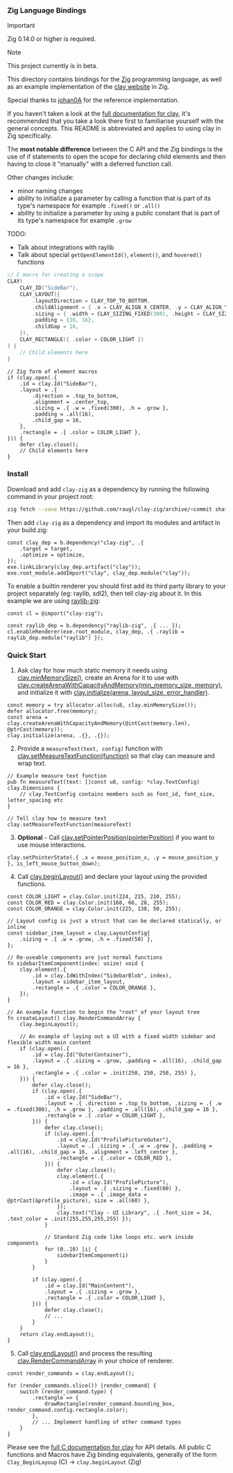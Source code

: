 ### Zig Language Bindings

> [!IMPORTANT]
> Zig 0.14.0 or higher is required.

> [!NOTE]
> This project currently is in beta.

This directory contains bindings for the [Zig](odin-lang.org) programming language, as well as an example implementation of the [clay website](https://nicbarker.com/clay) in Zig.

Special thanks to [johan0A](githubusercontent.com/johan0A) for the reference implementation.

If you haven't taken a look at the [full documentation for clay](https://github.com/nicbarker/clay/blob/main/README.md), it's recommended that you take a look there first to familiarise yourself with the general concepts. This README is abbreviated and applies to using clay in Zig specifically.

The **most notable difference** between the C API and the Zig bindings is the use of if statements to open the scope for declaring child elements and then having to close it "manually" with a deferred function call.

Other changes include:
 - minor naming changes
 - ability to initialize a parameter by calling a function that is part of its type's namespace for example `.fixed()` or `.all()`
 - ability to initialize a parameter by using a public constant that is part of its type's namespace for example `.grow` 

TODO:
 - Talk about integrations with raylib
 - Talk about special `getOpenElementId()`, `element()`, and `hovered()` functions

```c
// C macro for creating a scope
CLAY(
    CLAY_ID("SideBar"),
    CLAY_LAYOUT({
        .layoutDirection = CLAY_TOP_TO_BOTTOM,
        .childAlignment = { .x = CLAY_ALIGN_X_CENTER, .y = CLAY_ALIGN_Y_TOP  },
        .sizing = { .width = CLAY_SIZING_FIXED(300), .height = CLAY_SIZING_GROW() },
        .padding = {16, 16},
        .childGap = 16,
    }),
    CLAY_RECTANGLE({ .color = COLOR_LIGHT })
) {
    // Child elements here
}
```

```zig
// Zig form of element macros
if (clay.open(.{
    .id = clay.Id("SideBar"),
    .layout = .{
        .direction = .top_to_bottom,
        .alignment = .center_top,
        .sizing = .{ .w = .fixed(300), .h = .grow },
        .padding = .all(16),
        .child_gap = 16,
    },
    .rectangle = .{ .color = COLOR_LIGHT },
})) {
    defer clay.close();
    // Child elements here
}
```

### Install

Download and add `clay-zig` as a dependency by running the following command in your project root:
```sh
zig fetch --save https://github.com/raugl/clay-zig/archive/<commit sha>.tar.gz
```
Then add `clay-zig` as a dependency and import its modules and artifact in your build.zig:
```zig
const clay_dep = b.dependency("clay-zig", .{
    .target = target,
    .optimize = optimize,
});
exe.linkLibrary(clay_dep.artifact("clay"));
exe.root_module.addImport("clay", clay_dep.module("clay"));
```
To enable a builtin renderer you should first add its third party library to your project separately (eg: raylib, sdl2), then tell clay-zig about it. In this example we are using [raylib-zig](https://github.com/Not-Nik/raylib-zig):
```zig
const cl = @import("clay-zig");

const raylib_dep = b.dependency("raylib-zig", .{ ... });
cl.enableRenderer(exe.root_module, clay_dep, .{ .raylib = raylib_dep.module("raylib") });
```

### Quick Start

1. Ask clay for how much static memory it needs using [clay.minMemorySize()](https://github.com/nicbarker/clay/blob/main/README.md#clay_minmemorysize), create an Arena for it to use with [clay.createArenaWithCapacityAndMemory(min_memory_size, memory)](https://github.com/nicbarker/clay/blob/main/README.md#clay_createarenawithcapacityandmemory), and initialize it with [clay.initialize(arena, layout_size, error_handler)](https://github.com/nicbarker/clay/blob/main/README.md#clay_initialize).

```zig
const memory = try allocator.alloc(u8, clay.minMemorySize());
defer allocator.free(memory);
const arena = clay.createArenaWithCapacityAndMemory(@intCast(memory.len), @ptrCast(memory));
clay.initialize(arena, .{}, .{});
```

2. Provide a `measureText(text, config)` function with [clay.setMeasureTextFunction(function)](https://github.com/nicbarker/clay/blob/main/README.md#clay_setmeasuretextfunction) so that clay can measure and wrap text.

```zig
// Example measure text function
pub fn measureText(text: []const u8, config: *clay.TextConfig) clay.Dimensions {
    // clay.TextConfig contains members such as font_id, font_size, letter_spacing etc
}

// Tell clay how to measure text
clay.setMeasureTextFunction(measureText)
```

3. **Optional** - Call [clay.setPointerPosition(pointerPosition)](https://github.com/nicbarker/clay/blob/main/README.md#clay_setpointerposition) if you want to use mouse interactions.

```zig
clay.setPointerState(.{ .x = mouse_position_x, .y = mouse_position_y }, is_left_mouse_button_down);
```

4. Call [clay.beginLayout()](https://github.com/nicbarker/clay/blob/main/README.md#clay_beginlayout) and declare your layout using the provided functions.

```zig
const COLOR_LIGHT = clay.Color.init(224, 215, 210, 255);
const COLOR_RED = clay.Color.init(168, 66, 28, 255);
const COLOR_ORANGE = clay.Color.init(225, 138, 50, 255);

// Layout config is just a struct that can be declared statically, or inline
const sidebar_item_layout = clay.LayoutConfig{
    .sizing = .{ .w = .grow, .h = .fixed(50) },
};

// Re-useable components are just normal functions
fn sidebarItemComponent(index: usize) void {
    clay.element(.{
        .id = clay.IdWithIndex("SidebarBlob", index),
        .layout = sidebar_item_layout,
        .rectangle = .{ .color = COLOR_ORANGE },
    });
}

// An example function to begin the "root" of your layout tree
fn createLayout() clay.RenderCommandArray {
    clay.beginLayout();

    // An example of laying out a UI with a fixed width sidebar and flexible width main content
    if (clay.open(.{
        .id = clay.Id("OuterContainer"),
        .layout = .{ .sizing = .grow, .padding = .all(16), .child_gap = 16 },
        .rectangle = .{ .color = .init(250, 250, 250, 255) },
    })) {
        defer clay.close();
        if (clay.open(.{
            .id = clay.Id("SideBar"),
            .layout = .{ .direction = .top_to_bottom, .sizing = .{ .w = .fixed(300), .h = .grow }, .padding = .all(16), .child_gap = 16 },
            .rectangle = .{ .color = COLOR_LIGHT },
        })) {
            defer clay.close();
            if (clay.open(.{
                .id = clay.Id("ProfilePictureOuter"),
                .layout = .{ .sizing = .{ .w = .grow }, .padding = .all(16), .child_gap = 16, .alignment = .left_center },
                .rectangle = .{ .color = COLOR_RED },
            })) {
                defer clay.close();
                clay.element(.{
                    .id = clay.Id("ProfilePicture"),
                    .layout = .{ .sizing = .fixed(60) },
                    .image = .{ .image_data = @ptrCast(&profile_picture), size = .all(60) },
                });
                clay.text("Clay - UI Library", .{ .font_size = 24, .text_color = .init(255,255,255,255) });
            }

            // Standard Zig code like loops etc. work inside components
            for (0..10) |i| {
                sidebarItemComponent(i)
            }
        }

        if (clay.open(.{
            .id = clay.Id("MainContent"),
            .layout = .{ .sizing = .grow },
            .rectangle = .{ .color = COLOR_LIGHT },
        })) {
            defer clay.close();
            // ...
        }
    }
    return clay.endLayout();
}
```

5. Call [clay.endLayout()](https://github.com/nicbarker/clay/blob/main/README.md#clay_endlayout) and process the resulting [clay.RenderCommandArray](https://github.com/nicbarker/clay/blob/main/README.md#clay_rendercommandarray) in your choice of renderer.

```zig
const render_commands = clay.endLayout();

for (render_commands.slice()) |render_command| {
    switch (render_command.type) {
        .rectangle => {
            drawRectangle(render_command.bounding_box, render_command.config.rectangle.color);
        },
        // ... Implement handling of other command types
    }
}
```

Please see the [full C documentation for clay](https://github.com/nicbarker/clay/blob/main/README.md) for API details. All public C functions and Macros have Zig binding equivalents, generally of the form `Clay_BeginLayoup` (C) -> `clay.beginLayout` (Zig)

